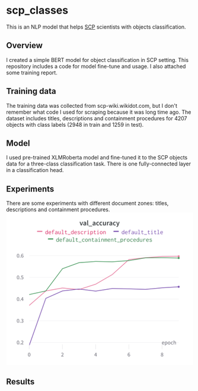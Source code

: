 # scp_classes
This is an NLP model that helps [SCP](https://scp-wiki.wikidot.com/) scientists with objects classification.
## Overview
I created a simple BERT model for object classification in SCP setting. This repository includes a code for model fine-tune and usage. I also attached some training report.
## Training data
The training data was collected from scp-wiki.wikidot.com, but I don't remember what code I used for scraping because it was long time ago.
The dataset includes titles, descriptions and containment procedures for 4207 objects with class labels (2948 in train and 1259 in test).
## Model
I used pre-trained XLMRoberta model and fine-tuned it to the SCP objects data for a three-class classification task. There is one fully-connected layer in a classification head.
## Experiments
There are some experiments with different document zones: titles, descriptions and containment procedures.
![alt text](https://github.com/8Michelle/scp_classes/blob/master/assets/wandb_plots.png?raw=true)
## Results
